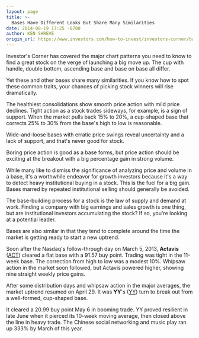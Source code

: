 ```yaml
---
layout: page
title: >-
  Bases Have Different Looks But Share Many Similarities
date: 2014-08-19 17:25 -0700
author: KEN SHREVE
origin_url: https://www.investors.com/how-to-invest/investors-corner/bases-help-identify-institutional-buying-and-selling
---
```





Investor's Corner has covered the major chart patterns you need to know to find a great stock on the verge of launching a big move up. The cup with handle, double bottom, ascending base and base on base all differ.


Yet these and other bases share many similarities. If you know how to spot these common traits, your chances of picking stock winners will rise dramatically.


The healthiest consolidations show smooth price action with mild price declines. Tight action as a stock trades sideways, for example, is a sign of support. When the market pulls back 15% to 20%, a cup-shaped base that corrects 25% to 30% from the base's high to low is reasonable.


Wide-and-loose bases with erratic price swings reveal uncertainty and a lack of support, and that's never good for stock.


Boring price action is good as a base forms, but price action should be exciting at the breakout with a big percentage gain in strong volume.


While many like to dismiss the significance of analyzing price and volume in a base, it's a worthwhile endeavor for growth investors because it's a way to detect heavy institutional buying in a stock. This is the fuel for a big gain. Bases marred by repeated institutional selling should generally be avoided.


The base-building process for a stock is the law of supply and demand at work. Finding a company with big earnings and sales growth is one thing, but are institutional investors accumulating the stock? If so, you're looking at a potential leader.


Bases are also similar in that they tend to complete around the time the market is getting ready to start a new uptrend.


Soon after the Nasdaq's follow-through day on March 5, 2013, **Actavis** ([ACT](https://research.investors.com/quote.aspx?symbol=ACT)) cleared a flat base with a 91.57 buy point. Trading was tight in the 11-week base. The correction from high to low was a modest 10%. Whipsaw action in the market soon followed, but Actavis powered higher, showing nine straight weekly price gains.


After some distribution days and whipsaw action in the major averages, the market uptrend resumed on April 29. It was **YY**'s ([YY](https://research.investors.com/quote.aspx?symbol=YY)) turn to break out from a well-formed, cup-shaped base.


It cleared a 20.99 buy point May 6 in booming trade. YY proved resilient in late June when it pierced its 10-week moving average, then closed above the line in heavy trade. The Chinese social networking and music play ran up 333% by March of this year.




